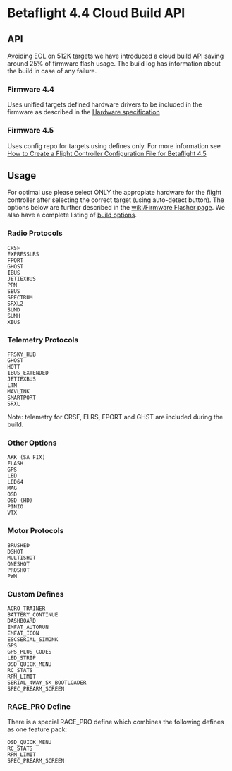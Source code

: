 # Betaflight 4.4 Cloud Build API

## API

Avoiding EOL on 512K targets we have introduced a cloud build API saving around 25% of firmware flash usage.
The build log has information about the build in case of any failure.

### Firmware 4.4

Uses unified targets defined hardware drivers to be included in the firmware as described in the [Hardware specification](/docs/development/manufacturer/manufacturer-design-guidelines#42-definitions-for-unified-targets)

### Firmware 4.5

Uses config repo for targets using defines only. For more information see [How to Create a Flight Controller Configuration File for Betaflight 4.5](/docs/development/manufacturer/creating-configuration)

## Usage

For optimal use please select ONLY the appropiate hardware for the flight controller after selecting the correct target (using auto-detect button).
The options below are further described in the [wiki/Firmware Flasher page](/docs/wiki/configurator/firmware-flasher-tab). We also have a complete listing of [build options](/docs/development/Defines).

### Radio Protocols

```
CRSF
EXPRESSLRS
FPORT
GHOST
IBUS
JETIEXBUS
PPM
SBUS
SPECTRUM
SRXL2
SUMD
SUMH
XBUS
```

### Telemetry Protocols

```
FRSKY_HUB
GHOST
HOTT
IBUS_EXTENDED
JETIEXBUS
LTM
MAVLINK
SMARTPORT
SRXL
```

Note: telemetry for CRSF, ELRS, FPORT and GHST are included during the build.

### Other Options

```
AKK (SA FIX)
FLASH
GPS
LED
LED64
MAG
OSD
OSD (HD)
PINIO
VTX
```

### Motor Protocols

```
BRUSHED
DSHOT
MULTISHOT
ONESHOT
PROSHOT
PWM
```

### Custom Defines

```
ACRO_TRAINER
BATTERY_CONTINUE
DASHBOARD
EMFAT_AUTORUN
EMFAT_ICON
ESCSERIAL_SIMONK
GPS
GPS_PLUS_CODES
LED_STRIP
OSD_QUICK_MENU
RC_STATS
RPM_LIMIT
SERIAL_4WAY_SK_BOOTLOADER
SPEC_PREARM_SCREEN
```

### RACE_PRO Define

There is a special RACE_PRO define which combines the following defines as one feature pack:

```
OSD_QUICK_MENU
RC_STATS
RPM_LIMIT
SPEC_PREARM_SCREEN
```
